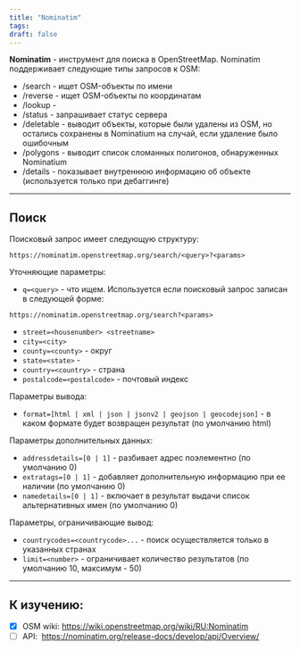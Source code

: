 ```yaml
---
title: "Nominatim"
tags:
draft: false
---
```


**Nominatim** - инструмент для поиска в OpenStreetMap.
Nominatim поддерживает следующие типы запросов к OSM:

- /search - ищет OSM-объекты по имени
- /reverse - ищет OSM-объекты по координатам
- /lookup -
- /status - запрашивает статус сервера
- /deletable - выводит объекты, которые были удалены из OSM, но остались сохранены в Nominatium на случай, если удаление было ошибочным
- /polygons - выводит список сломанных полигонов, обнаруженных Nominatium
- /details - показывает внутреннюю информацию об объекте (используется только при дебаггинге)

---
## Поиск
Поисковый запрос имеет следующую структуру:
```url
https://nominatim.openstreetmap.org/search/<query>?<params>
```

Уточняющие параметры:

- `q=<query>` - что ищем. Используется если поисковый запрос записан в следующей форме:
```url
https://nominatim.openstreetmap.org/search?<params>
```

- `street=<housenumber> <streetname>`
- `city=<city>`
- `county=<county>` - округ
- `state=<state>` -
- `country=<country>` - страна
- `postalcode=<postalcode>` - почтовый индекс

Параметры вывода:

- `format=[html | xml | json | jsonv2 | geojson | geocodejson]` - в каком формате будет возвращен результат (по умолчанию html)

Параметры дополнительных данных:

- `addressdetails=[0 | 1]` - разбивает адрес поэлементно (по умолчанию 0)
- `extratags=[0 | 1]` - добавляет дополнительную информацию при ее наличии (по умолчанию 0)
- `namedetails=[0 | 1]` - включает в результат выдачи список альтернативных имен (по умолчанию 0)

Параметры, ограничивающие вывод:

- `countrycodes=<countrycode>...` - поиск осуществляется только в указанных странах
- `limit=<number>` - ограничивает количество результатов (по умолчанию 10, максимум - 50)

---
## К изучению:

- [X] OSM wiki: https://wiki.openstreetmap.org/wiki/RU:Nominatim
- [ ] API:  https://nominatim.org/release-docs/develop/api/Overview/